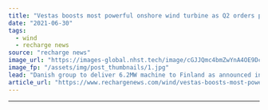 ```yaml
---
title: "Vestas boosts most powerful onshore wind turbine as Q2 orders pass last year"
date: "2021-06-30"
tags: 
  - wind
  - recharge news
source: "recharge news"
image_url: "https://images-global.nhst.tech/image/cGJJQmc4bmZwYnA4OE9DcUNPN3B2bkwzY2YxRU12Q2I3b3E5RzI0MTczUT0=/nhst/binary/4eabc8084fb64d6408fd5e6bc84e9681"
image_fp: "/assets/img/post_thumbnails/1.jpg"
lead: "Danish group to deliver 6.2MW machine to Finland as announced intake exceeds 2020 second quarter total"
article_url: "https://www.rechargenews.com/wind/vestas-boosts-most-powerful-onshore-wind-turbine-as-q2-orders-pass-last-year/2-1-1033315"
---
```


---
